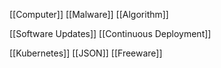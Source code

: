 [[Computer]]
[[Malware]]
[[Algorithm]]

[[Software Updates]]
[[Continuous Deployment]]


[[Kubernetes]]
[[JSON]]
[[Freeware]]